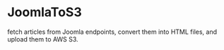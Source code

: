 # JoomlaToS3
fetch articles from Joomla endpoints, convert them into HTML files, and upload them to AWS S3.
